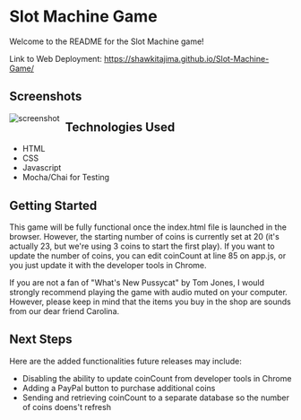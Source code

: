 # Slot Machine Game

Welcome to the README for the Slot Machine game! 

Link to Web Deployment:
https://shawkitajima.github.io/Slot-Machine-Game/

## Screenshots

<img src="Screen Shot 2019-11-07 at 4.35.08 PM.png"
     alt="screenshot"
     style="float: left; margin-right: 10px; margin-bottom: 2rem" />

## Technologies Used
- HTML
- CSS
- Javascript
- Mocha/Chai for Testing

## Getting Started

This game will be fully functional once the index.html file is launched in the browser. However, the starting number of coins is currently set at 20 (it's actually 23, but we're using 3 coins to start the first play). If you want to update the number of coins, you can edit coinCount at line 85 on app.js, or you just update it with the developer tools in Chrome.

If you are not a fan of "What's New Pussycat" by Tom Jones, I would strongly recommend playing the game with audio muted on your computer. However, please keep in mind that the items you buy in the shop are sounds from our dear friend Carolina.

## Next Steps

Here are the added functionalities future releases may include:
- Disabling the ability to update coinCount from developer tools in Chrome
- Adding a PayPal button to purchase additional coins
- Sending and retrieving coinCount to a separate database so the number of coins doens't refresh